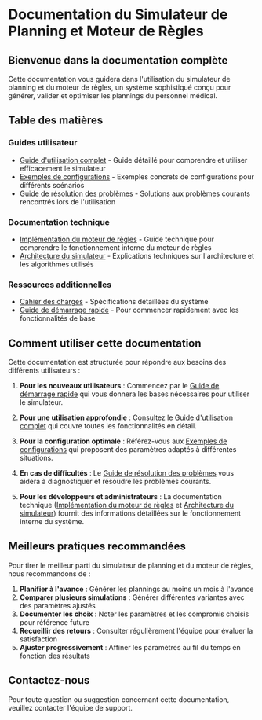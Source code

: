 # Documentation du Simulateur de Planning et Moteur de Règles

## Bienvenue dans la documentation complète

Cette documentation vous guidera dans l'utilisation du simulateur de planning et du moteur de règles, un système sophistiqué conçu pour générer, valider et optimiser les plannings du personnel médical.

## Table des matières

### Guides utilisateur
- [Guide d'utilisation complet](./guide-utilisateur-simulateur.md) - Guide détaillé pour comprendre et utiliser efficacement le simulateur
- [Exemples de configurations](./exemples-configurations-simulateur.md) - Exemples concrets de configurations pour différents scénarios
- [Guide de résolution des problèmes](./guide-resolution-problemes-simulateur.md) - Solutions aux problèmes courants rencontrés lors de l'utilisation

### Documentation technique
- [Implémentation du moteur de règles](./regles-implementation-guide.md) - Guide technique pour comprendre le fonctionnement interne du moteur de règles
- [Architecture du simulateur](./algo-technique-final.md) - Explications techniques sur l'architecture et les algorithmes utilisés

### Ressources additionnelles
- [Cahier des charges](./cahier-des-charges-updated.md) - Spécifications détaillées du système
- [Guide de démarrage rapide](./guide-demarrage-rapide.md) - Pour commencer rapidement avec les fonctionnalités de base

## Comment utiliser cette documentation

Cette documentation est structurée pour répondre aux besoins des différents utilisateurs :

1. **Pour les nouveaux utilisateurs** : Commencez par le [Guide de démarrage rapide](./guide-demarrage-rapide.md) qui vous donnera les bases nécessaires pour utiliser le simulateur.

2. **Pour une utilisation approfondie** : Consultez le [Guide d'utilisation complet](./guide-utilisateur-simulateur.md) qui couvre toutes les fonctionnalités en détail.

3. **Pour la configuration optimale** : Référez-vous aux [Exemples de configurations](./exemples-configurations-simulateur.md) qui proposent des paramètres adaptés à différentes situations.

4. **En cas de difficultés** : Le [Guide de résolution des problèmes](./guide-resolution-problemes-simulateur.md) vous aidera à diagnostiquer et résoudre les problèmes courants.

5. **Pour les développeurs et administrateurs** : La documentation technique ([Implémentation du moteur de règles](./regles-implementation-guide.md) et [Architecture du simulateur](./algo-technique-final.md)) fournit des informations détaillées sur le fonctionnement interne du système.

## Meilleurs pratiques recommandées

Pour tirer le meilleur parti du simulateur de planning et du moteur de règles, nous recommandons de :

1. **Planifier à l'avance** : Générer les plannings au moins un mois à l'avance
2. **Comparer plusieurs simulations** : Générer différentes variantes avec des paramètres ajustés
3. **Documenter les choix** : Noter les paramètres et les compromis choisis pour référence future
4. **Recueillir des retours** : Consulter régulièrement l'équipe pour évaluer la satisfaction
5. **Ajuster progressivement** : Affiner les paramètres au fil du temps en fonction des résultats

## Contactez-nous

Pour toute question ou suggestion concernant cette documentation, veuillez contacter l'équipe de support. 
